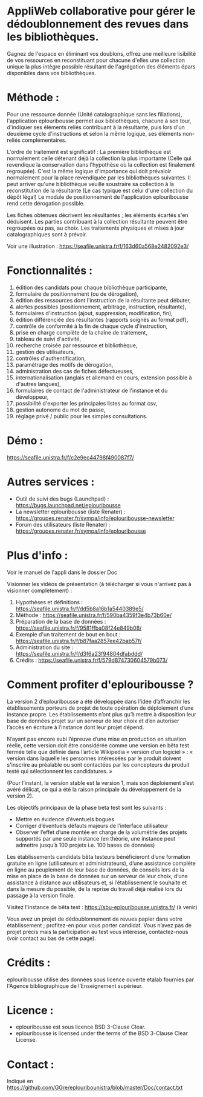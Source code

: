 # AppliWeb collaborative pour gérer le dédoublonnement des revues dans les bibliothèques.

Gagnez de l'espace en éliminant vos doublons, offrez une meilleure lisibilité de vos ressources en reconstituant pour chacune d'elles une collection unique la plus intègre possible résultant de l'agrégation des éléments épars disponibles dans vos bibliothèques.

# Méthode :

Pour une ressource donnée (Unité catalographique sans les filiations), l'application eplouribousse permet aux bibliothèques, chacune à son tour, d'indiquer ses éléments reliés contribuant à la résultante, puis lors d'un deuxième cycle d'instructions et selon la même logique, ses éléments non-reliés complémentaires.

L'ordre de traitement est significatif : La première bibliothèque est normalement celle détenant déjà la collection la plus importante (Celle qui revendique la conservation dans l'hypothèse où la collection est finalement regroupée). C'est la même logique d'importance qui doit prévaloir normalement pour la place revendiquée par les bibliothèques suivantes. Il peut arriver qu'une bibliothèque veuille soustraire sa collection à la reconstitution de la résultante (Le cas typique est celui d'une collection du dépôt légal) Le module de positionnement de l'application eplouribousse rend cette dérogation possible.

Les fiches obtenues décrivent les résultantes ; les éléments écartés s'en déduisent. Les parties contribuant à la collection résultante peuvent être regroupées ou pas, au choix. Les traitements physiques et mises à jour catalographiques sont à prévoir.

Voir une illustration : https://seafile.unistra.fr/f/163d60a568e2482092e3/

# Fonctionnalités :

01. édition des candidats pour chaque bibliothèque participante,
02. formulaire de positionnement (ou de dérogation),
03. édition des ressources dont l'instruction de la résultante peut débuter,
04. alertes possibles (positionnement, arbitrage, instruction, résultante),
05. formulaires d'instruction (ajout, suppression, modification, fin),
06. édition différenciée des résultantes (rapports soignés au format pdf),
07. contrôle de conformité à la fin de chaque cycle d'instruction,
08. prise en charge complète de la chaîne de traitement,
09. tableau de suivi d'activité,
10. recherche croisée par ressource et bibliothèque,
11. gestion des utilisateurs,
12. contrôles d'authentification,
13. paramétrage des motifs de dérogation,
14. administration des cas de fiches défectueuses,
15. internationalisation (anglais et allemand en cours, extension possible à d'autres langues),
16. formulaires de contact de l'administrateur de l'instance et du développeur,
17. possibilité d'exporter les principales listes au format csv,
18. gestion autonome du mot de passe,
19. réglage privé / public pour les simples consultations.

# Démo :

https://seafile.unistra.fr/f/c2e9ec44798f490087f7/

# Autres services :

* Outil de suivi des bugs (Launchpad) : https://bugs.launchpad.net/eplouribousse
* La newsletter eplouribousse (liste Renater) : https://groupes.renater.fr/sympa/info/eplouribousse-newsletter
* Forum des utilisateurs (liste Renater) : https://groupes.renater.fr/sympa/info/eplouribousse

# Plus d'info :

Voir le manuel de l'appli dans le dossier Doc

Visionner les vidéos de présentation (à télécharger si vous n'arrivez pas à visionner complètement) : 
01. Hypothèses et définitions : https://seafile.unistra.fr/f/dd5b8a16b1a5440389e5/
02. Méthode : https://seafile.unistra.fr/f/590ba4359f3e4b73b60e/
03. Préparation de la base de données : https://seafile.unistra.fr/f/9581ffba08f24e849b08/
04. Exemple d'un traitement de bout en bout : https://seafile.unistra.fr/f/b87faa2857ee42bab57f/
05. Administration du site : https://seafile.unistra.fr/f/d3f6a23f94804dfabddd/
06. Crédits : https://seafile.unistra.fr/f/579d874730604579b073/

# Comment profiter d'eplouribousse ?

La version 2 d’eplouribousse a été développée dans l’idée d’affranchir les établissements porteurs de projet de toute opération de déploiement d’une instance propre. Les établissements n’ont plus qu’à mettre à disposition leur base de données projet sur un serveur de leur choix et d’en autoriser l’accès en écriture à l’instance dont leur projet dépend.

N’ayant pas encore subi l’épreuve d’une mise en production en situation réelle, cette version doit être considérée comme une version en bêta test fermée telle que définie dans l’article Wikipedia « version d’un logiciel » : « version dans laquelle les personnes intéressées par le produit doivent s'inscrire au préalable ou sont contactées par les concepteurs du produit testé qui sélectionnent les candidatures. »

(Pour l’instant, la version stable est la version 1, mais son déploiement s’est avéré délicat, ce qui a été la raison principale du développement de la version 2).

Les objectifs principaux de la phase beta test sont les suivants :
-	Mettre en évidence d’éventuels bogues
-	Corriger d’éventuels défauts majeurs de l’interface utilisateur
-	Observer l’effet d’une montée en charge de la volumétrie des projets supportés par une seule instance (en théorie, une instance peut admettre jusqu’à 100 projets i.e. 100 bases de données)

Les établissements candidats bêta testeurs bénéficieront d’une formation gratuite en ligne (utilisateurs et administrateurs), d’une assistance complète en ligne au peuplement de leur base de données, de conseils lors de la mise en place de la base de données sur un serveur de leur choix, d’une assistance à distance aux utilisateurs et, si l’établissement le souhaite et dans la mesure du possible, de la reprise du travail déjà réalisé lors du passage à la version finale.

Visitez l'instance de bêta test : https://sbu-eplouribousse.unistra.fr/ (à venir)

Vous avez un projet de dédoublonnement de revues papier dans votre établissement ; profitez-en pour vous porter candidat. Vous n’avez pas de projet précis mais la participation au test vous intéresse, contactez-nous (voir contact au bas de cette page).


# Crédits :

eplouribousse utilise des données sous licence ouverte etalab fournies par l'Agence bibliographique de l’Enseignement supérieur.

# Licence :

- eplouribousse est sous licence BSD 3-Clause Clear.
- eplouribousse is licensed under the terms of the BSD 3-Clause Clear License.

# Contact :

Indiqué en https://github.com/GGre/eplouribounistra/blob/master/Doc/contact.txt

